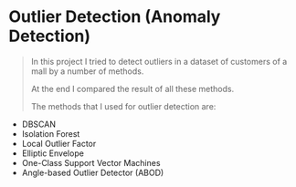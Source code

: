 # Outlier Detection (Anomaly Detection)
> In this project I tried to detect outliers in a dataset of customers of a mall by a number of methods.
> 
> At the end I compared the result of all these methods.
> 
> The methods that I used for outlier detection are: 
* DBSCAN
* Isolation Forest
* Local Outlier Factor
* Elliptic Envelope
*  One-Class Support Vector Machines
*  Angle-based Outlier Detector (ABOD)
